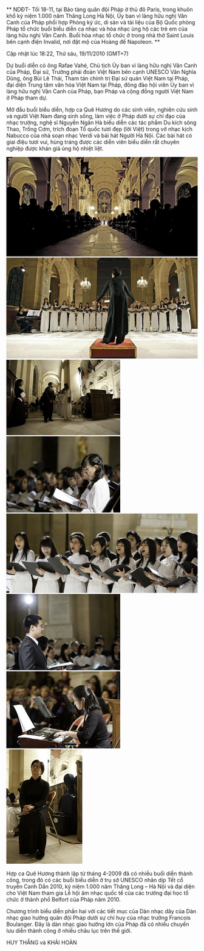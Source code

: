 <!--
title: Hợp ca Quê Hương biểu diễn tại Bảo tàng quân đội Pháp. tháng 11 năm 2010
author: Tích Kỳ
status: completed
-->

** NDĐT- Tối 18-11, tại Bảo tàng quân đội Pháp ở thủ đô Paris, trong khuôn khổ kỷ niệm 1.000 năm Thăng Long Hà Nội, Ủy ban vì làng hữu nghị Vân Canh của Pháp phối hợp Phòng ký ức, di sản và tài liệu của Bộ Quốc phòng Pháp tổ chức buổi biểu diễn ca nhạc và hòa nhạc ủng hộ các trẻ em của làng hữu nghị Vân Canh. Buổi hòa nhạc tổ chức ở trong nhà thờ Saint Louis bên cạnh điện Invalid, nơi đặt mộ của Hoàng đế Napoleon. **

Cập nhật lúc 18:22, Thứ sáu, 19/11/2010 (GMT+7)

Dự buổi diễn có ông Rafae Vahé, Chủ tịch Ủy ban vì làng hữu nghị Vân Canh của Pháp, Đại sứ, Trưởng phái đoàn Việt Nam bên cạnh UNESCO Văn Nghĩa Dũng, ông Bùi Lê Thái, Tham tán chính trị Đại sứ quán Việt Nam tại Pháp, đại diện Trung tâm văn hóa Việt Nam tại Pháp, đông đảo hội viên Ủy ban vì làng hữu nghị Vân Canh của Pháp, bạn Pháp và cộng đồng người Việt Nam ở Pháp tham dự. 

Mở đầu buổi biểu diễn, hợp ca Quê Hương do các sinh viên, nghiên cứu sinh và người Việt Nam đang sinh sống, làm việc ở Pháp dưới sự chỉ đạo của nhạc trưởng, nghệ sĩ Nguyễn Ngân Hà biểu diễn các tác phẩm Du kích sông Thao, Trống Cơm, trích đoạn Tổ quốc tươi đẹp (lời Việt) trong vở nhạc kịch Nabucco của nhà soạn nhạc Verdi và bài hát Người Hà Nội. Các bài hát có giai điệu tươi vui, hùng tráng được các diễn viên biểu diễn rất chuyên nghiệp được khán giả ủng hộ nhiệt liệt.

![](1.jpg)  
![](2.jpg)  
![](3.jpg) ![](4.jpg)  
![](5.jpg)  
![](6.jpg) ![](7.jpg)  
![](8.jpg)

Hợp ca Quê Hương thành lập từ tháng 4-2009 đã có nhiều buổi diễn thành công, trong đó có các buổi biểu diễn ở trụ sở UNESCO nhân dịp Tết cổ truyền Canh Dần 2010, kỷ niệm 1.000 năm Thăng Long – Hà Nội và đại diện cho Việt Nam tham gia Lễ hội âm nhạc quốc tế của các trường đại học tổ chức ở thành phố Belfort của Pháp năm 2010.

Chương trình biểu diễn phần hai với các tiết mục của Dàn nhạc dây của Dàn nhạc giao hưởng quân đội Pháp dưới sự chỉ huy của nhạc trưởng Francois Boulanger. Đây là dàn nhạc giao hưởng lớn của Pháp đã có nhiều chuyến lưu diễn thành công ở nhiều châu lục trên thế giới.

HUY THẮNG và KHẢI HOÀN